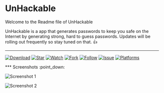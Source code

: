 # UnHackable

Welcome to the Readme file of UnHackable

UnHackable is a app that generates passwords to keep you safe on the Internet by generating strong, hard to guess passwords.
Updates will be rolling out frequently so stay tuned on that. :+1:
***
<p align="centre">
<a href="https://github.com/play4Tutorials/UnHackable/archive/master.zip"><img src="https://img.shields.io/badge/UnHackable-Download-blue" alt="Download"></a>
<a href="https://github.com/play4Tutorials/UnHackable"><img src="https://img.shields.io/badge/UnHackable-Star-blueviolet" alt="Star"></a>
<a href="https://github.com/play4Tutorials/UnHackable/subscription"><img src="https://img.shields.io/badge/UnHackable-Watch-critical" alt="Watch"></a>
<a href="https://github.com/play4Tutorials/UnHackable/fork"><img src="https://img.shields.io/badge/UnHackable-Fork-red" alt="Fork"></a>
<a href="https://github.com/play4Tutorials"><img src="https://img.shields.io/badge/UnHackable-Follow-important" alt="Follow"></a>
<a href="https://github.com/play4Tutorials/UnHackable/issues"><img src="https://img.shields.io/badge/UnHackable-Issue-critical" alt="Issue"></a>
<a href="https://github.com/play4Tutorials/UnHackable"><img src="https://img.shields.io/badge/Platforms-Windows-blue" alt="Platforms"></a>
</p>
***
Screenshots :point_down:

![Screenshot 1](https://cdn.discordapp.com/attachments/765166281334325300/767696254749769728/1.jpg)

![Screenshot 2](https://cdn.discordapp.com/attachments/765166281334325300/767696262144983050/2.jpg)
